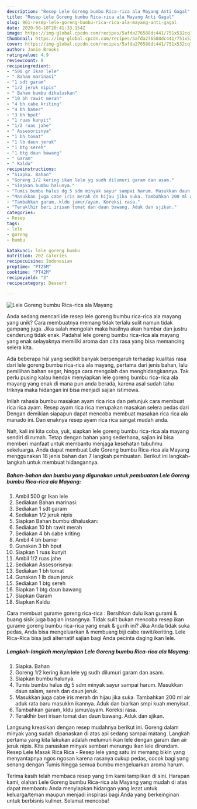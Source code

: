 ```yaml
---
description: "Resep Lele Goreng bumbu Rica-rica ala Mayang Anti Gagal"
title: "Resep Lele Goreng bumbu Rica-rica ala Mayang Anti Gagal"
slug: 961-resep-lele-goreng-bumbu-rica-rica-ala-mayang-anti-gagal
date: 2020-08-18T20:41:33.154Z
image: https://img-global.cpcdn.com/recipes/5afda276588dc441/751x532cq70/lele-goreng-bumbu-rica-rica-ala-mayang-foto-resep-utama.jpg
thumbnail: https://img-global.cpcdn.com/recipes/5afda276588dc441/751x532cq70/lele-goreng-bumbu-rica-rica-ala-mayang-foto-resep-utama.jpg
cover: https://img-global.cpcdn.com/recipes/5afda276588dc441/751x532cq70/lele-goreng-bumbu-rica-rica-ala-mayang-foto-resep-utama.jpg
author: Janie Brooks
ratingvalue: 4.9
reviewcount: 8
recipeingredient:
- "500 gr Ikan lele"
- " Bahan marinasi"
- "1 sdt garam"
- "1/2 jeruk nipis"
- " Bahan bumbu dihaluskan"
- "10 bh rawit merah"
- "4 bh cabe kriting"
- "4 bh bamer"
- "3 bh bput"
- "1 ruas kunyit"
- "1/2 ruas jahe"
- " Assesorisnya"
- "1 bh tomat"
- "1 lb daun jeruk"
- "1 btg sereh"
- "1 btg daun bawang"
- " Garam"
- " Kaldu"
recipeinstructions:
- "Siapka. Bahan"
- "Goreng 1/2 kering ikan lele yg sudh dilumuri garam dan asam."
- "Siapkan bumbu halunya."
- "Tumis bumbu halus dg 5 sdm minyak sayur sampai harum. Masukkan daun salam, sereh dan daun jeruk."
- "Masukkan juga cabe iris merah dn hijau jika suka. Tambahkan 200 ml air aduk rata baru masukkn ikannya. Aduk dan biarkan smpi kuah menyisut."
- "Tambahkan garam, kldu jamur/ayam. Koreksi rasa."
- "Teraklhir beri irisan tomat dan daun bawang. Aduk dan sjikan."
categories:
- Resep
tags:
- lele
- goreng
- bumbu

katakunci: lele goreng bumbu 
nutrition: 202 calories
recipecuisine: Indonesian
preptime: "PT25M"
cooktime: "PT42M"
recipeyield: "3"
recipecategory: Dessert

---
```



![Lele Goreng bumbu Rica-rica ala Mayang](https://img-global.cpcdn.com/recipes/5afda276588dc441/751x532cq70/lele-goreng-bumbu-rica-rica-ala-mayang-foto-resep-utama.jpg)

Anda sedang mencari ide resep lele goreng bumbu rica-rica ala mayang yang unik? Cara membuatnya memang tidak terlalu sulit namun tidak gampang juga. Jika salah mengolah maka hasilnya akan hambar dan justru cenderung tidak enak. Padahal lele goreng bumbu rica-rica ala mayang yang enak selayaknya memiliki aroma dan cita rasa yang bisa memancing selera kita.

Ada beberapa hal yang sedikit banyak berpengaruh terhadap kualitas rasa dari lele goreng bumbu rica-rica ala mayang, pertama dari jenis bahan, lalu pemilihan bahan segar, hingga cara mengolah dan menghidangkannya. Tak perlu pusing kalau hendak menyiapkan lele goreng bumbu rica-rica ala mayang yang enak di mana pun anda berada, karena asal sudah tahu triknya maka hidangan ini bisa menjadi sajian istimewa.

Inilah rahasia bumbu masakan ayam rica rica dan petunjuk cara membuat rica rica ayam. Resep ayam rica rica merupakan masakan selera pedas dari Dengan demikian siapapun dapat mencoba membuat masakan rica rica ala manado ini. Dan enaknya resep ayam rica rica sangat mudah anda.


Nah, kali ini kita coba, yuk, siapkan lele goreng bumbu rica-rica ala mayang sendiri di rumah. Tetap dengan bahan yang sederhana, sajian ini bisa memberi manfaat untuk membantu menjaga kesehatan tubuhmu sekeluarga. Anda dapat membuat Lele Goreng bumbu Rica-rica ala Mayang menggunakan 18 jenis bahan dan 7 langkah pembuatan. Berikut ini langkah-langkah untuk membuat hidangannya.

<!--inarticleads1-->

##### Bahan-bahan dan bumbu yang digunakan untuk pembuatan Lele Goreng bumbu Rica-rica ala Mayang:

1. Ambil 500 gr Ikan lele
1. Sediakan  Bahan marinasi:
1. Sediakan 1 sdt garam
1. Sediakan 1/2 jeruk nipis
1. Siapkan  Bahan bumbu dihaluskan:
1. Sediakan 10 bh rawit merah
1. Sediakan 4 bh cabe kriting
1. Ambil 4 bh bamer
1. Gunakan 3 bh bput
1. Siapkan 1 ruas kunyit
1. Ambil 1/2 ruas jahe
1. Sediakan  Assesorisnya:
1. Sediakan 1 bh tomat
1. Gunakan 1 lb daun jeruk
1. Sediakan 1 btg sereh
1. Siapkan 1 btg daun bawang
1. Siapkan  Garam
1. Siapkan  Kaldu


Cara membuat gurame goreng rica-rica : Bersihkan dulu ikan gurami &amp; buang sisik juga bagian insangnya. Tidak sulit bukan mencoba resep ikan gurame goreng bumbu rica-rica yang enak &amp; gurih ini? Jika Anda tidak suka pedas, Anda bisa mengeluarkan &amp; membuang biji cabe rawit/keriting. Lele Rica-Rica bisa jadi alternatif sajian bagi Anda pecinta daging ikan lele. 

<!--inarticleads2-->

##### Langkah-langkah menyiapkan Lele Goreng bumbu Rica-rica ala Mayang:

1. Siapka. Bahan
1. Goreng 1/2 kering ikan lele yg sudh dilumuri garam dan asam.
1. Siapkan bumbu halunya.
1. Tumis bumbu halus dg 5 sdm minyak sayur sampai harum. Masukkan daun salam, sereh dan daun jeruk.
1. Masukkan juga cabe iris merah dn hijau jika suka. Tambahkan 200 ml air aduk rata baru masukkn ikannya. Aduk dan biarkan smpi kuah menyisut.
1. Tambahkan garam, kldu jamur/ayam. Koreksi rasa.
1. Teraklhir beri irisan tomat dan daun bawang. Aduk dan sjikan.


Langsung kreasikan dengan resep mudahnya berikut ini. Goreng dalam minyak yang sudah dipanaskan di atas api sedang sampai matang. Langkah pertama yang kita lakukan adalah melumuri ikan lele dengan garam dan air jeruk nipis. Kita panaskan minyak sembari menungu ikan lele direndam. Resep Lele Masak Rica Rica - Resep lele yang satu ini memang bikin yang menyantapnya ngos ngosan karena rasanya cukup pedas, cocok bagi yang senang dengan Tumis hingga semua bumbu mengeluarkan aroma harum. 

Terima kasih telah membaca resep yang tim kami tampilkan di sini. Harapan kami, olahan Lele Goreng bumbu Rica-rica ala Mayang yang mudah di atas dapat membantu Anda menyiapkan hidangan yang lezat untuk keluarga/teman maupun menjadi inspirasi bagi Anda yang berkeinginan untuk berbisnis kuliner. Selamat mencoba!
